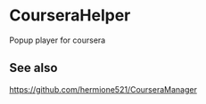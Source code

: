 # CourseraHelper
Popup player for coursera

## See also
https://github.com/hermione521/CourseraManager

